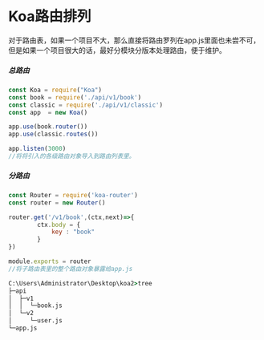 # Koa路由排列

对于路由表，如果一个项目不大，那么直接将路由罗列在app.js里面也未尝不可，但是如果一个项目很大的话，最好分模块分版本处理路由，便于维护。

##### 总路由

```js
const Koa = require("Koa") 
const book = require('./api/v1/book')
const classic = require('./api/v1/classic')
const app  = new Koa()

app.use(book.router())
app.use(classic.routes())

app.listen(3000)
//将将引入的各级路由对象导入到路由列表里。
```

##### 分路由

```js
const Router = require('koa-router')
const router = new Router()

router.get('/v1/book',(ctx,next)=>{
        ctx.body = {
            key : "book"
        }
})

module.exports = router
//将子路由表里的整个路由对象暴露给app.js
```

```cmd
C:\Users\Administrator\Desktop\koa2>tree
├─api
│  ├─v1
│  │  └─book.js
│  └─v2
│     └─user.js
└─app.js
```

